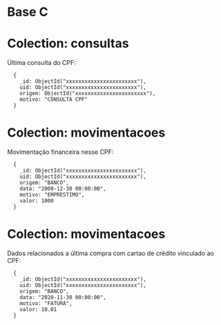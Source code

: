 # Base C

# Colection: consultas
  Última consulta do CPF:
  ```
    {
      _id: ObjectId("xxxxxxxxxxxxxxxxxxxxxxx"),
      uid: ObjectId("xxxxxxxxxxxxxxxxxxxxxxx"),
      origem: ObjectId("xxxxxxxxxxxxxxxxxxxxxxx"),
      motivo: "CONSULTA CPF"
    }
  ```

# Colection: movimentacoes
  Movimentação financeira nesse CPF:
  ```
    {
      _id: ObjectId("xxxxxxxxxxxxxxxxxxxxxxx"),
      uid: ObjectId("xxxxxxxxxxxxxxxxxxxxxxx"),
      origem: "BANCO",
      data: "2000-12-30 00:00:00",
      motivo: "EMPRESTIMO",
      valor: 1000
    }
  ```

# Colection: movimentacoes
  Dados relacionados a última compra com cartao de crédito vinculado ao CPF:
  ```
    {
      _id: ObjectId("xxxxxxxxxxxxxxxxxxxxxxx"),
      uid: ObjectId("xxxxxxxxxxxxxxxxxxxxxxx"),
      origem: "BANCO",
      data: "2020-11-30 00:00:00",
      motivo: "FATURA",
      valor: 10.01
    }
  ```


